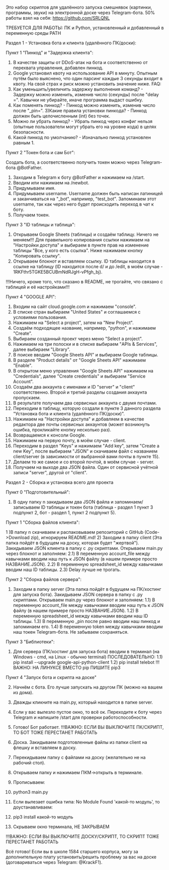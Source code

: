 Это набор скриптов для удалённого запуска смешнявок (картинки, программы, звуки) на электронной доске через Telegram-бота.
50% работы взял на себя: https://github.com/SRLQNL

ТРЕБУЕТСЯ ДЛЯ РАБОТЫ: ПК и Python, установленный и добавленный в переменную среды PATH

Раздел 1 - Установка бота и клиента (удалённого ПК/доски):

Пункт 1 "Пинкод" и "Задержка клиента":

1) В качестве защиты от DDoS-атак на бота и соответственно от перехвата управления, добавлен пинкод.
2) Google установил квоту на использование API в минуту. Опытным путём было выяснено, что один парсинг каждые 3 секунды входит в квоту. На свой страх и риск можно установить значение ниже.
FAQ:
1) Как уменьшить/увеличить задержку выполнения команд? - Задержку можно изменить, изменив число (секунды) после "delay =". Кавычки не убирайте, иначе программа выдаст ошибку.
2) Как поменять пинкод? - Пинкод можно изменить, изменив число после "_pin=".
3)Какие правила установки пинкода? - Пинкод должен быть целочисленным (int) без точек.
4) Можно ли убрать пинкод? - Убрать пинкод через конфиг нельзя (опытные пользователи могут убрать его на уровне кода) в целях безопасности.
5) Какой пинкод по умолчанию? - Изначально пинкод установлен равным 1.

Пункт 2 "Токен бота и сам Бот":

Создать бота, а соответственно получить токен можно через Telegram-бота @BotFather.

1) Заходим в Telegram к боту @BotFather и нажимаем на /start.
2) Вводим или нажимаем на /newbot.
3) Придумываем имя.
3) Придумываем username. Username должен быть написан латиницей и заканчиваться на "_bot", например, "test_bot". Запоминаем этот username, так как через него будет происходить переход в чат к боту.
4) Получаем токен.

Пункт 3 "ID таблицы и таблица":

1) Открываем Google Sheets (таблицы) и создаём таблицу. Ничего не меняем!!! Для правильного копирования ссылки нажимаем на "Настройки доступа" и выбираем в пункте прав на изменение таблицы "Все, у кого есть ссылка". Ниже нажимаем кнопку "Копировать ссылку".
2) Открываем блокнот и вставляем ссылку. ID таблицы находится в ссылке на таблицу (ID находится после d/ и до /edit, в моём случае - 1RKFthr5TGKE5BCUBmNdRJgH-vPfgh_bj).

!!!Ничего, кроме того, что сказано в README, не трогайте, что связано с таблицей и её настройками!!!

Пункт 4 "GOOGLE API":

1) Входим на сайт cloud.google.com и нажимаем "console".
2) В списке стран выбираем "United States" и соглашаемся с условиями пользования.
3) Нажимаем на "Select a project", затем на "New Project".
4) Создаём подходящее название, например, "python", и нажимаем "Create".
5) Выбираем созданный проект через меню "Select a project".
6) Нажимаем на три полоски и в списке выбираем "APIs & Services", далее выбираем "Library".
7) В поиске вводим "Google Sheets API" и выбираем Google таблицы.
8) В разделе "Product details" от "Google Sheets API" нажимаем "Enable".
9) В открытом меню управления "Google Sheets API" нажимаем на "Credentials", далее "Create credentials" и выбираем "Service Account".
10) Создаём два аккаунта с именами и ID "server" и "client" соответственно. Второй и третий разделы создания аккаунта пропускаем.
11) В результате получаем два сервисных аккаунта с двумя почтами.
12) Переходим в таблицу, которую создали в пункте 3 данного раздела "Установка бота и клиента (удалённого ПК/доски)".
13) Нажимаем на "Настройки доступа" и добавляем в качестве редактора две почты сервисных аккаунтов (может возникнуть ошибка, прокликайте кнопку несколько раз).
14) Возвращаемся к консоли Google.
15) Нажимаем на первую почту, в моём случае - client.
16) Переходим в раздел "Keys" и нажимаем "Add key", затем "Create a new Key", после выбираем "JSON" и скачиваем файл с названием client/server (в зависимости от выбранной вами почты в пункте 15).
17) Делаем то же самое и со второй почтой, в моём случае - server.
18) Получаем на выходе два JSON файла. Один от сервисной учётной записи "server", другой от "client".


Раздел 2 - Сборка и установка всего для проекта

Пункт 0 "Подготовительный":

1) В одну папку n закидываем два JSON файла и запоминаем/записываем ID таблицы и токен бота (таблица - раздел 1 пункт 3 подпункт 2, бот - раздел 1, пункт 2 подпункт 5).

Пункт 1 "Сборка файлов клиента":

1 )В папку n скачиваем и распаковываем репозиторий с GitHub (Code->Download zip), игнорируем README.md!
2) Заходим в папку client (Эта папка пойдёт в будущем на доску, которая будет "жертвой"). Закидываем JSON клиента в папку с .py скриптами. Открываем main.py через блокнот и заполняем:
2.1) В переменную account_file между кавычками вводим наш путь к JSON файлу (в нашем примере просто НАЗВАНИЕ.JSON).
2.2) В переменную spreadsheet_id между кавычками вводим наш ID таблицы.
2.3) Delay лучше не трогать.

Пункт 2 "Сборка файлов сервера":

1) Заходим в папку server (Эта папка пойдёт в будущем на ПК/хостинг для запуска бота). Закидываем JSON сервера в папку с .py скриптами. Открываем main.py через блокнот и заполняем:
1.1) В переменную account_file между кавычками вводим наш путь к JSON файлу (в нашем примере просто НАЗВАНИЕ.JSON).
1.2) В переменную spreadsheet_id между кавычками вводим наш ID таблицы.
1.3) В переменную _pin после равно вводим наш пинкод и запоминаем его.
1.4) В переменную token между кавычками вводим наш токен Telegram-бота.
Не забываем сохраняться.

Пункт 3 "Библиотеки":

1) Для сервера (ПК/хостинг для запуска бота) вводим в терминал (на Windows - cmd, на Linux - обычно terminal) ПОСЛЕДОВАТЕЛЬНО:
1.1) pip install --upgrade google-api-python-client
1.2) pip install telebot
!!!ВАЖНО: НА ЛИНУКСЕ ВМЕСТО pip ПИШИТЕ pip3

Пункт 4 "Запуск бота и скрипта на доске"

2) Начнём с бота. Его лучше запускать на другом ПК (можно на вашем из дома).
3) Дважды кликните на main.py, который находится в папке server.
3) Если у вас вылезло пустое окно, то всё ок. Переходите к боту через Telegram и напишите /start для проверки работоспособности.
4) Готово! Бот работает.
!!!ВАЖНО: ЕСЛИ ВЫ ВЫКЛЮЧИТЕ ПК/СКРИПТ, ТО БОТ ТОЖЕ ПЕРЕСТАНЕТ РАБОТАТЬ

1) Доска. Закидываем подготовленные файлы из папки client на флешку и вставляем в доску.
2) Перекидываем папку с файлами на доску (желательно не на рабочий стол).
3) Открываем папку и нажимаем ПКМ->открыть в терминале.
4) Прописываем:
6) python3 main.py
7) Если вылезает ошибка типа: No Module Found 'какой-то модуль', то доустанавливаем:
8) pip3 install какой-то модуль
9) Скрываем окно терминала, НЕ ЗАКРЫВАЕМ

!!!ВАЖНО: ЕСЛИ ВЫ ВЫКЛЮЧИТЕ ДОСКУ/СКРИПТ, ТО СКРИПТ ТОЖЕ ПЕРЕСТАНЕТ РАБОТАТЬ

Всё готово! Если вы в школе 1584 старшего корпуса, могу за дополнительную плату установить/решить проблему за вас на доске (договариваться через Telegram: @KrackF1).

